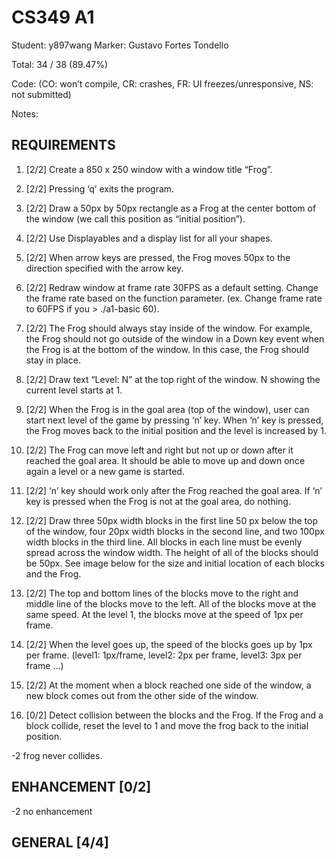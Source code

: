 # CS349 A1
Student: y897wang
Marker: Gustavo Fortes Tondello


Total: 34 / 38 (89.47%)

Code: 
(CO: won’t compile, CR: crashes, FR: UI freezes/unresponsive, NS: not submitted)


Notes:   

## REQUIREMENTS

1. [2/2] Create a 850 x 250 window with a window title “Frog”.

2. [2/2] Pressing ‘q’ exits the program.

3. [2/2] Draw a 50px by 50px rectangle as a Frog at the center bottom of the window (we call this position as “initial position”).

4. [2/2] Use Displayables and a display list for all your shapes.

5. [2/2] When arrow keys are pressed, the Frog moves 50px to the direction specified with the arrow key.

6. [2/2] Redraw window at frame rate 30FPS as a default setting. Change the frame rate based on the function parameter. (ex. Change frame rate to 60FPS if you > ./a1-basic 60).

7. [2/2] The Frog should always stay inside of the window. For example, the Frog should not go outside of the window in a Down key event when the Frog is at the bottom of the window. In this case, the Frog should stay in place.

8. [2/2] Draw text “Level: N” at the top right of the window. N showing the current level starts at 1.

9. [2/2] When the Frog is in the goal area (top of the window), user can start next level of the game by pressing ‘n’ key. When ‘n’ key is pressed, the Frog moves back to the initial position and the level is increased by 1.

10. [2/2] The Frog can move left and right but not up or down after it reached the goal area. It should be able to move up and down once again a level or a new game is started.

11. [2/2] ‘n’ key should work only after the Frog reached the goal area. If ‘n’ key is pressed when the Frog is not at the goal area, do nothing.

12. [2/2] Draw three 50px width blocks in the first line 50 px below the top of the window, four 20px width blocks in the second line, and two 100px width blocks in the third line. All blocks in each line must be evenly spread across the window width. The height of all of the blocks should be 50px. See image below for the size and initial location of each blocks and the Frog.

13. [2/2] The top and bottom lines of the blocks move to the right and middle line of the blocks move to the left. All of the blocks move at the same speed. At the level 1, the blocks move at the speed of 1px per frame.

14. [2/2] When the level goes up, the speed of the blocks goes up by 1px per frame. (level1: 1px/frame, level2: 2px per frame, level3: 3px per frame …)

15. [2/2] At the moment when a block reached one side of the window, a new block comes out from the other side of the window.

16. [0/2] Detect collision between the blocks and the Frog. If the Frog and a block collide, reset the level to 1 and move the frog back to the initial position.

-2 frog never collides.

## ENHANCEMENT [0/2]

-2 no enhancement

## GENERAL [4/4] 

